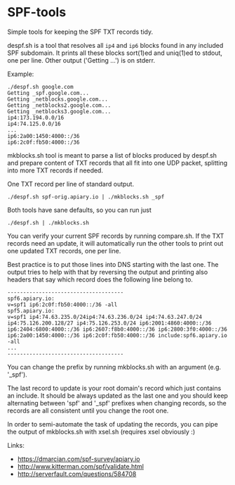 SPF-tools
=========

Simple tools for keeping the SPF TXT records tidy.

despf.sh is a tool that resolves all `ip4` and `ip6` blocks
found in any included SPF subdomain. It prints all these blocks
sort(1)ed and uniq(1)ed to stdout, one per line.
Other output ('Getting ...') is on stderr.

Example:

    ./despf.sh google.com
    Getting _spf.google.com...
    Getting _netblocks.google.com...
    Getting _netblocks2.google.com...
    Getting _netblocks3.google.com...
    ip4:173.194.0.0/16
    ip4:74.125.0.0/16
    ...
    ip6:2a00:1450:4000::/36
    ip6:2c0f:fb50:4000::/36

mkblocks.sh tool is meant to parse a list of blocks produced by
despf.sh and prepare content of TXT records that all fit into one
UDP packet, splitting into more TXT records if needed.

One TXT record per line of standard output.

    ./despf.sh spf-orig.apiary.io | ./mkblocks.sh _spf

Both tools have sane defaults, so you can run just

    ./despf.sh | ./mkblocks.sh

You can verify your current SPF records by running compare.sh.
If the TXT records need an update, it will automatically run
the other tools to print out one updated TXT records, one per line.

Best practice is to put those lines into DNS starting with the
last one. The output tries to help with that by reversing the
output and printing also headers that say which record does the
following line belong to.

    -------------------------------------
    spf6.apiary.io:
    v=spf1 ip6:2c0f:fb50:4000::/36 -all
    spf5.apiary.io:
    v=spf1 ip4:74.63.235.0/24ip4:74.63.236.0/24 ip4:74.63.247.0/24 ip4:75.126.200.128/27 ip4:75.126.253.0/24 ip6:2001:4860:4000::/36 ip6:2404:6800:4000::/36 ip6:2607:f8b0:4000::/36 ip6:2800:3f0:4000::/36 ip6:2a00:1450:4000::/36 ip6:2c0f:fb50:4000::/36 include:spf6.apiary.io -all
    ...
    -------------------------------------

You can change the prefix by running mkblocks.sh with an argument
(e.g. '_spf').

The last record to update is your root domain's record which just
contains an include. It should be always updated as the last one
and you should keep alternating between 'spf' and '_spf' prefixes when
changing records, so the records are all consistent until you change
the root one.


In order to semi-automate the task of updating the records, you can
pipe the output of mkblocks.sh with xsel.sh (requires xsel obviously :)

Links:

 * https://dmarcian.com/spf-survey/apiary.io
 * http://www.kitterman.com/spf/validate.html
 * http://serverfault.com/questions/584708
